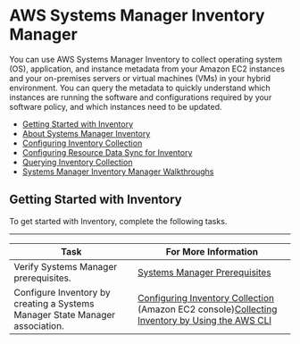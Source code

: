 # AWS Systems Manager Inventory Manager<a name="systems-manager-inventory"></a>

You can use AWS Systems Manager Inventory to collect operating system \(OS\), application, and instance metadata from your Amazon EC2 instances and your on\-premises servers or virtual machines \(VMs\) in your hybrid environment\. You can query the metadata to quickly understand which instances are running the software and configurations required by your software policy, and which instances need to be updated\.


+ [Getting Started with Inventory](#sysman-inventory-prereqs)
+ [About Systems Manager Inventory](sysman-inventory-about.md)
+ [Configuring Inventory Collection](sysman-inventory-configuring.md)
+ [Configuring Resource Data Sync for Inventory](sysman-inventory-datasync.md)
+ [Querying Inventory Collection](sysman-inventory-query.md)
+ [Systems Manager Inventory Manager Walkthroughs](sysman-inventory-walk.md)

## Getting Started with Inventory<a name="sysman-inventory-prereqs"></a>

To get started with Inventory, complete the following tasks\.


****  

| Task | For More Information | 
| --- | --- | 
|  Verify Systems Manager prerequisites\.  |  [Systems Manager Prerequisites](systems-manager-setting-up.md#systems-manager-prereqs)  | 
| Configure Inventory by creating a Systems Manager State Manager association\. | [Configuring Inventory Collection](sysman-inventory-configuring.md) \(Amazon EC2 console\)[Collecting Inventory by Using the AWS CLI](sysman-inventory-walk.md#sysman-inventory-cliwalk) | 